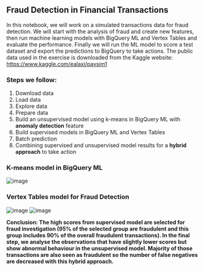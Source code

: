 
## **Fraud Detection in Financial Transactions** 
In this notebook, we will work on a simulated transactions data for fraud detection. We will start with the analysis of fraud and create new features, then run machine learning models with BigQuery ML and Vertex Tables and evaluate the performance. Finally we will run the ML model to score a test dataset and export the predictions to BigQuery to take actions.
The public data used in the exercise is downloaded from the Kaggle website:
https://www.kaggle.com/ealaxi/paysim1

### **Steps we follow:** 
1. Download data </br>
2. Load data </br>
3. Explore data </br>
4. Prepare data </br>
5. Build an unsupervised model using k-means in BigQuery ML with **anomaly detection** feature </br>
6. Build supervised models in BigQuery ML and Vertex Tables </br>
7. Batch prediction </br>
8. Combining supervised and unsupervised model results for a **hybrid approach** to take action</br>

### **K-means model in BigQuery ML**
![image](https://user-images.githubusercontent.com/10263373/126524932-97a40361-1830-45c0-9eb6-9f112d4fc90e.png)
### **Vertex Tables model for Fraud Detection**
![image](https://user-images.githubusercontent.com/10263373/126524965-5d5a0f5b-7a09-4892-82b8-6f90366b66dc.png)
![image](https://user-images.githubusercontent.com/10263373/126525015-9a6d2d08-7529-4ad1-b8cf-a0b6e1b69998.png)

**Conclusion: The high scores from supervised model are selected for fraud investigation (95% of the selected group are fraudulent and this group includes 90% of the overall fraudulent transactions). In the final step, we analyse the observations that have slightly lower scores but show abnormal behaviour in the unsupervised model. Majority of those transactions are also seen as fraudulent so the number of false negatives are decreased with this hybrid approach.**
